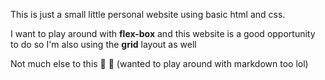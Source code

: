 This is just a small little personal website using basic html and css.

I want to play around with **flex-box** and this website is a good opportunity to do so
I'm also using the **grid** layout as well

Not much else to this :raised_hands: :pray: (wanted to play around with markdown too lol)